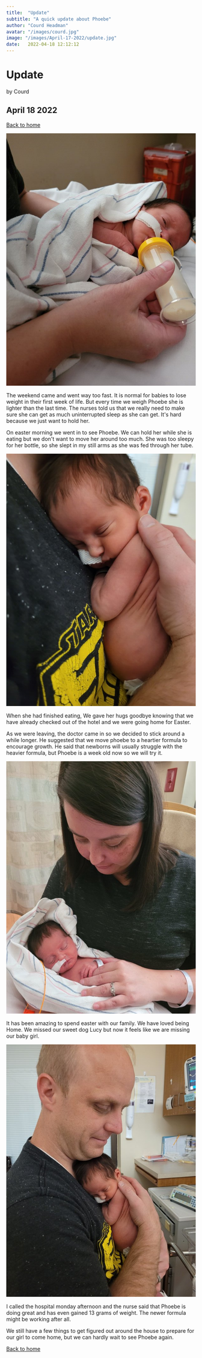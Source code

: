 ```yaml
---
title:  "Update"
subtitle: "A quick update about Phoebe"
author: "Courd Headman"
avatar: "/images/courd.jpg"
image: "/images/April-17-2022/update.jpg"
date:   2022-04-18 12:12:12
---
```


# Update
by Courd
## April 18 2022

[Back to home](/)

![Courd holding baby](/images/April-17-2022/update.jpg)

The weekend came and went way too fast. It is normal for babies to lose weight in their first week of life. But every time we weigh Phoebe she is lighter than the last time. The nurses told us that we really need to make sure she can get as much uninterrupted sleep as she can get. It's hard because we just want to hold her.

On easter morning we went in to see Phoebe. We can hold her while she is eating but we don't want to move her around too much. She was too sleepy for her bottle, so she slept in my still arms as she was fed through her tube. 

![Phoebe in blue light blanket](/images/April-17-2022/snuggle.jpg)

When she had finished eating, We gave her hugs goodbye knowing that we have already checked out of the hotel and we were going home for Easter. 

As we were leaving, the doctor came in so we decided to stick around a while longer. He suggested that we move phoebe to a heartier formula to encourage growth. He said that newborns will usually struggle with the heavier formula, but Phoebe is a week old now so we will try it.

![Phoebe glasses](/images/April-17-2022/lizzy.jpg)

It has been amazing to spend easter with our family. We have loved being Home. We missed our sweet dog Lucy but now it feels like we are missing our baby girl.

![Mom and Phoebe](/images/April-17-2022/see-you-later.jpg)

I called the hospital monday afternoon and the nurse said that Phoebe is doing great and has even gained 13 grams of weight. The newer formula might be working after all. 

We still have a few things to get figured out around the house to prepare for our girl to come home, but we can hardly wait to see Phoebe again.


[Back to home](/)